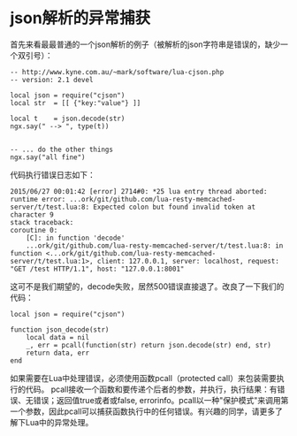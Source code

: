 # json解析的异常捕获

首先来看最最普通的一个json解析的例子（被解析的json字符串是错误的，缺少一个双引号）：
```
-- http://www.kyne.com.au/~mark/software/lua-cjson.php
-- version: 2.1 devel

local json = require("cjson")
local str  = [[ {"key:"value"} ]]

local t    = json.decode(str)
ngx.say(" --> ", type(t))


-- ... do the other things
ngx.say("all fine")
```

代码执行错误日志如下：
```
2015/06/27 00:01:42 [error] 2714#0: *25 lua entry thread aborted: runtime error: ...ork/git/github.com/lua-resty-memcached-server/t/test.lua:8: Expected colon but found invalid token at character 9
stack traceback:
coroutine 0:
    [C]: in function 'decode'
    ...ork/git/github.com/lua-resty-memcached-server/t/test.lua:8: in function <...ork/git/github.com/lua-resty-memcached-server/t/test.lua:1>, client: 127.0.0.1, server: localhost, request: "GET /test HTTP/1.1", host: "127.0.0.1:8001"
```

这可不是我们期望的，decode失败，居然500错误直接退了。改良了一下我们的代码：
```
local json = require("cjson")

function json_decode(str)
    local data = nil
    _, err = pcall(function(str) return json.decode(str) end, str)
    return data, err
end
```

如果需要在Lua中处理错误，必须使用函数pcall（protected call）来包装需要执行的代码。
pcall接收一个函数和要传递个后者的参数，并执行，执行结果：有错误、无错误；返回值true或者或false, errorinfo。pcall以一种"保护模式"来调用第一个参数，因此pcall可以捕获函数执行中的任何错误。有兴趣的同学，请更多了解下Lua中的异常处理。

